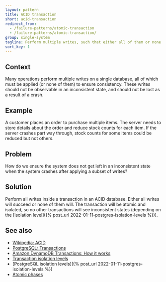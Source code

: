 ```yaml
---
layout: pattern
title: ACID transaction
short: acid-transaction
redirect_from:
  - /failure-patterns/atomic-transaction
  - /failure-patterns/atomic-transaction/
group: single-system
tagline: Perform multiple writes, such that either all of them or none of them succeed
sort_key: 1
---
```


## Context

Many operations perform multiple writes on a single database, all of which must be applied (or none of them) to ensure consistency. These writes should not be observable in an inconsistent state, and should not be lost as a result of a crash.

## Example

A customer places an order to purchase multiple items. The server needs to store details about the order and reduce stock counts for each item. If the server crashes part way through, stock counts for some items could be reduced but not others.

## Problem

How do we ensure the system does not get left in an inconsistent state when the system crashes after applying a subset of writes?

## Solution

Perform all writes inside a transaction in an ACID database. Either all writes will succeed or none of them will. The transaction will be atomic and isolated, so no other transactions will see inconsistent states (depending on the [isolation level]({% post_url 2022-01-11-postgres-isolation-levels %})).

## See also

- [Wikipedia: ACID](https://en.wikipedia.org/wiki/ACID)
- [PostgreSQL: Transactions](https://www.postgresql.org/docs/15/tutorial-transactions.html)
- [Amazon DynamoDB Transactions: How it works](https://docs.aws.amazon.com/amazondynamodb/latest/developerguide/transaction-apis.html)
- [Transaction isolation levels](https://en.wikipedia.org/wiki/Isolation_(database_systems)#Isolation_levels)
- [PostgreSQL isolation levels]({% post_url 2022-01-11-postgres-isolation-levels %})
- [Atomic phases](https://brandur.org/idempotency-keys#atomic-phases)
